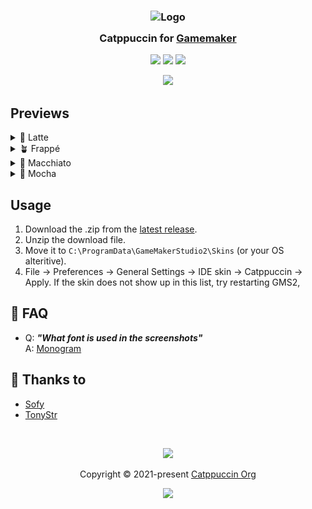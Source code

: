 <h3 align="center">
	<img src="https://raw.githubusercontent.com/catppuccin/catppuccin/main/assets/logos/exports/1544x1544_circle.png" width="100" alt="Logo"/><br/>
	<img src="https://raw.githubusercontent.com/catppuccin/catppuccin/main/assets/misc/transparent.png" height="30" width="0px"/>
	Catppuccin for <a href="https://gamemaker.io/">Gamemaker</a>
	<img src="https://raw.githubusercontent.com/catppuccin/catppuccin/main/assets/misc/transparent.png" height="30" width="0px"/>
</h3>

<p align="center">
    <a href="https://github.com/sofycat/gamemaker/stargazers"><img src="https://img.shields.io/github/stars/sofycat/gamemaker?colorA=363a4f&colorB=b7bdf8&style=for-the-badge"></a>
    <a href="https://github.com/sofycat/gamemaker/issues"><img src="https://img.shields.io/github/issues/sofycat/gamemaker?colorA=363a4f&colorB=f5a97f&style=for-the-badge"></a>
    <a href="https://github.com/sofycat/gamemaker/contributors"><img src="https://img.shields.io/github/contributors/sofycat/gamemaker?colorA=363a4f&colorB=a6da95&style=for-the-badge"></a>
</p>

<p align="center">
	<img src="https://raw.githubusercontent.com/catppuccin/catppuccin/main/assets/previews/preview.webp"/>
</p>

## Previews

<details>
<summary>🌻 Latte</summary>
WIP
<img src="https://raw.githubusercontent.com/sofycat/gamemaker/main/assets/latte.webp"/>
</details>
<details>
<summary>🪴 Frappé</summary>
<img src="https://raw.githubusercontent.com/catppuccin/catppuccin/main/assets/previews/frappe.webp"/>
</details>
<details>
WIP
<summary>🌺 Macchiato</summary>
<img src="https://raw.githubusercontent.com/catppuccin/catppuccin/main/assets/previews/macchiato.webp"/>
</details>
<details>
WIP
<summary>🌿 Mocha</summary>
<img src="https://raw.githubusercontent.com/catppuccin/catppuccin/main/assets/previews/mocha.webp"/>
</details>


## Usage

1. Download the .zip from the [latest release](https://github.com/catppuccin/aseprite/releases/latest).
2. Unzip the download file.
3. Move it to <code>C:\ProgramData\GameMakerStudio2\Skins</code> (or your OS alteritive).
4. File -> Preferences -> General Settings -> IDE skin -> Catppuccin -> Apply. If the skin does not show up in this list, try restarting GMS2,

<!-- The FAQ section is optional. Remove if needed.-->
## 🙋 FAQ

- Q: **_"What font is used in the screenshots"_**\
  A: [Monogram](https://datagoblin.itch.io/monogram)

## 💝 Thanks to

- [Sofy](https://github.com/sofycodes)
- [TonyStr](https://github.com/tonystr)

&nbsp;

<p align="center">
	<img src="https://raw.githubusercontent.com/catppuccin/catppuccin/main/assets/footers/gray0_ctp_on_line.svg?sanitize=true" />
</p>

<p align="center">
	Copyright &copy; 2021-present <a href="https://github.com/catppuccin" target="_blank">Catppuccin Org</a>
</p>

<p align="center">
	<a href="https://github.com/catppuccin/catppuccin/blob/main/LICENSE"><img src="https://img.shields.io/static/v1.svg?style=for-the-badge&label=License&message=MIT&logoColor=d9e0ee&colorA=363a4f&colorB=b7bdf8"/></a>
</p>
